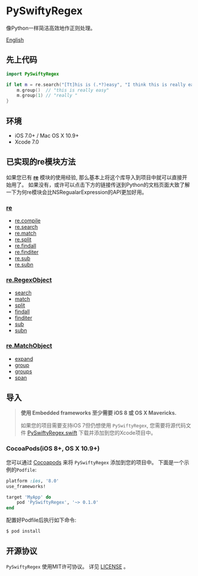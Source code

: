 # PySwiftyRegex
像Python一样简洁高效地作正则处理。

[English](https://github.com/cezheng/PySwiftyRegex/blob/master/README.md)

## 先上代码

```swift
import PySwiftyRegex

if let m = re.search("[Tt]his is (.*?)easy", "I think this is really easy!!!") {
	m.group()  // "this is really easy"
	m.group(1) // "really "
}
```

## 环境

- iOS 7.0+ / Mac OS X 10.9+
- Xcode 7.0

## 已实现的re模块方法
如果您已有 [**re**](https://docs.python.org/2/library/re.html) 模块的使用经验, 那么基本上将这个库导入到项目中就可以直接开始用了。 如果没有，或许可以点击下方的链接传送到Python的文档页面大致了解一下为何re模块会比NSRegualarExpression的API更加好用。
### [re](https://docs.python.org/2/library/re.html#module-contents)
* [re.compile](https://docs.python.org/2/library/re.html#re.compile)
* [re.search](https://docs.python.org/2/library/re.html#re.search)
* [re.match](https://docs.python.org/2/library/re.html#re.match)
* [re.split](https://docs.python.org/2/library/re.html#re.split)
* [re.findall](https://docs.python.org/2/library/re.html#re.findall)
* [re.finditer](https://docs.python.org/2/library/re.html#re.finditer)
* [re.sub](https://docs.python.org/2/library/re.html#re.sub)
* [re.subn](https://docs.python.org/2/library/re.html#re.subn)

### [re.RegexObject](https://docs.python.org/2/library/re.html#regular-expression-objects)
* [search](https://docs.python.org/2/library/re.html#re.RegexObject.search)
* [match](https://docs.python.org/2/library/re.html#re.RegexObject.match)
* [split](https://docs.python.org/2/library/re.html#re.RegexObject.split)
* [findall](https://docs.python.org/2/library/re.html#re.RegexObject.findall)
* [finditer](https://docs.python.org/2/library/re.html#re.RegexObject.finditer)
* [sub](https://docs.python.org/2/library/re.html#re.RegexObject.sub)
* [subn](https://docs.python.org/2/library/re.html#re.RegexObject.subn)

### [re.MatchObject](https://docs.python.org/2/library/re.html#match-objects)
* [expand](https://docs.python.org/2/library/re.html#re.MatchObject.expand)
* [group](https://docs.python.org/2/library/re.html#re.MatchObject.group)
* [groups](https://docs.python.org/2/library/re.html#re.MatchObject.groups)
* [span](https://docs.python.org/2/library/re.html#re.MatchObject.span)

## 导入
> **使用 Embedded frameworks 至少需要 iOS 8 或 OS X Mavericks.**
>
> 如果您的项目需要支持iOS 7但仍想使用 `PySwiftyRegex`, 您需要将源代码文件 [PySwiftyRegex.swift](https://github.com/cezheng/PySwiftyRegex/blob/master/PySwiftyRegex/PySwiftyRegex.swift) 下载并添加到您的Xcode项目中。

### CocoaPods(iOS 8+, OS X 10.9+)
您可以通过 [Cocoapods](http://cocoapods.org/) 来将 `PySwiftyRegex` 添加到您的项目中。 下面是一个示例的`Podfile`:

```ruby
platform :ios, '8.0'
use_frameworks!

target 'MyApp' do
	pod 'PySwiftyRegex', '~> 0.1.0'
end
```

配置好Podfile后执行如下命令:

```bash
$ pod install
```

## 开源协议

`PySwiftyRegex` 使用MIT许可协议。 详见 [LICENSE](https://github.com/cezheng/PySwiftyRegex/blob/master/LICENSE) 。